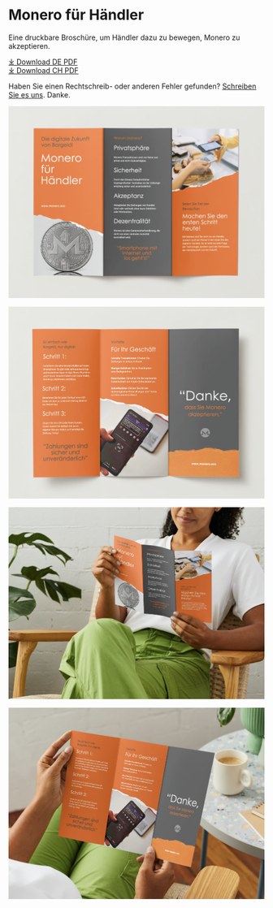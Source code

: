 # Monero für Händler

Eine druckbare Broschüre, um Händler dazu zu bewegen, Monero zu akzeptieren.

[&#10515; Download DE PDF](./Monero%20fuer%20Haendler%20Flyer%20-%20de-DE.pdf)  
[&#10515; Download CH PDF](./Monero%20fuer%20Haendler%20Flyer%20-%20de-CH.pdf)

Haben Sie einen Rechtschreib- oder anderen Fehler gefunden? [Schreiben Sie es uns](https://github.com/ASchmidt1024/monero-for-merchants-booklet/issues/new/choose). Danke.

![Seite 1](images/Screenshot%202023-09-02%20at%2009.04.33.png)

![Seite 2](images/Screenshot%202023-09-02%20at%2009.26.45.png)

![Vorschau 1](images/Screenshot%202023-09-02%20at%2009.04.43.png)

![Vorschau 2](images/Screenshot%202023-09-02%20at%2009.26.53.png)
